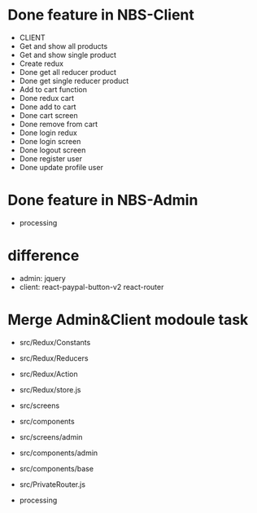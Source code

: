 # Done feature in NBS-Client

- CLIENT
- Get and show all products
- Get and show single product
- Create redux
- Done get all reducer product
- Done get single reducer product
- Add to cart function
- Done redux cart
- Done add to cart
- Done cart screen
- Done remove from cart
- Done login redux
- Done login screen
- Done logout screen
- Done register user
- Done update profile user

# Done feature in NBS-Admin

- processing

# difference

- admin: jquery
- client: react-paypal-button-v2 react-router

# Merge Admin&Client modoule task

- src/Redux/Constants
- src/Redux/Reducers
- src/Redux/Action
- src/Redux/store.js
- src/screens
- src/components
- src/screens/admin
- src/components/admin
- src/components/base
- src/PrivateRouter.js

- processing
